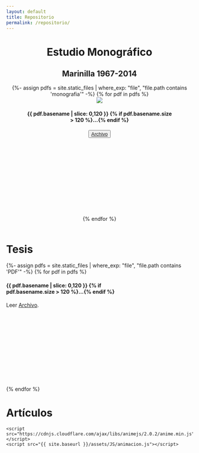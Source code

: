 ```yaml
---
layout: default
title: Repositorio
permalink: /repositorio/
---
```


<!--Monografia-->
<div class="highlight">
<center>
  <h1> Estudio Monográfico </h1>
  <h2> Marinilla 1967-2014 </h2>


  <div class="row">
    {%- assign pdfs = site.static_files | where_exp: "file", "file.path contains 'monografia'" -%}  
    {% for pdf in pdfs %}
      <div class="column-2">
        <div class="flex-container">
          <div class="card" style="width: 400px; height: 320px;">
          <a href="{{site.baseurl}}{{ pdf.path }}"><img src="{{site.baseurl}}/assets/img/img_mono/imagen_mono.png"></a>
            <div class="container">
              <h4><b>{{ pdf.basename | slice: 0,120 }}
              {% if pdf.basename.size > 120  %}...{% endif %}
              </b></h4>
              <p> <button style="margin:0px"><a href="{{site.baseurl}}{{ pdf.path }}">Archivo</a></button></p>
            </div>  
          </div>
        </div>
      </div>
    {% endfor %}
  </div>
  </center>
  <br>
</div>

<!--Tesis-->
<div class="highlight">
  <h1 > Tesis </h1>
  <div class="row">
    {%- assign pdfs = site.static_files | where_exp: "file", "file.path contains 'PDF'" -%}  
    {% for pdf in pdfs %}
      <div class="column">
        <div class="card" style="width: 320px; height: 280px;">
          <h4><b>{{ pdf.basename | slice: 0,120 }}
          {% if pdf.basename.size > 120  %}...{% endif %}
          </b></h4>
          <p>Leer <a href="{{site.baseurl}}{{ pdf.path }}">Archivo</a>.</p>
        </div>
      </div>
    {% endfor %}
  </div>
</div>

<!--Artículos-->
<div class="highlight">
<h1 class="ml1">
      <span class="text-wrapper">
        <span class="line line1"></span>
        <span class="letters">Artículos</span>
        <span class="line line2"></span>
      </span>
    </h1>

    <script src="https://cdnjs.cloudflare.com/ajax/libs/animejs/2.0.2/anime.min.js"></script>
    <script src="{{ site.baseurl }}/assets/JS/animacion.js"></script>
  <!--h1 > Artículos </h1-->
  <div class="row">
  <!--
    {%- assign pdfs = site.static_files | where_exp: "file", "file.path contains 'PDF'" -%}  
    {% for pdf in pdfs %}
      <div class="column">
        <div class="card" style="width: 320px; height: 280px;">
          <h4><b>{{ pdf.basename | slice: 0,120 }}
          {% if pdf.basename.size > 120  %}...{% endif %}
          </b></h4>
          <p>Leer <a href="{{site.baseurl}}{{ pdf.path }}">Archivo</a>.</p>
        </div>
      </div>
    {% endfor %}
    -->
  </div>
</div>